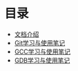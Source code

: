 # 目录

* [文档介绍](README.md)
* [Git学习与使用笔记](git-using.md)
* [GCC学习与使用笔记](gcc-using.md)
* [GDB学习与使用笔记](gdb-using.md)

